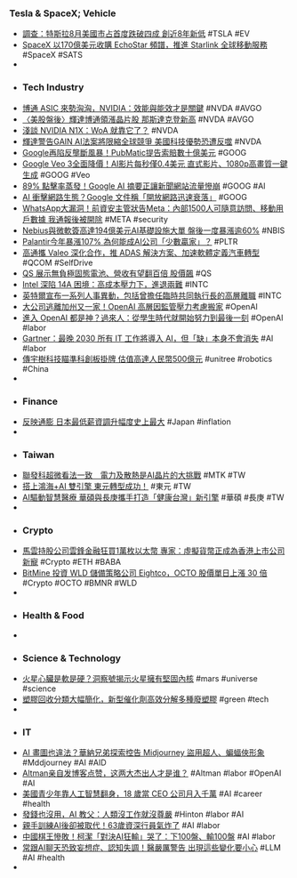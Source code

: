 ### Tesla & SpaceX; Vehicle
- [調查：特斯拉8月美國市占首度跌破四成 創近8年新低](https://news.cnyes.com/news/id/6145897) #TSLA #EV
- [SpaceX 以170億美元收購 EchoStar 頻譜，推進 Starlink 全球移動服務](https://abmedia.io/starlink-acquire-echostar-spectrum) #SpaceX #SATS
-
- ### Tech Industry
- [博通 ASIC 來勢洶洶，NVIDIA：效能與能效才是關鍵](https://technews.tw/2025/09/09/broadcom-vs-nvidia/) #NVDA #AVGO
- [〈美股盤後〉輝達博通領漲晶片股 那斯達克登新高](https://m.cnyes.com/news/id/6146195) #NVDA #AVGO
- [淺談 NVIDIA N1X：WoA 就靠它了？](https://technews.tw/2025/09/09/nvidia-n1x-woa/) #NVDA
- [輝達警告GAIN AI法案將限縮全球競爭 美國科技優勢恐遭反噬](https://www.technice.com.tw/issues/ai/191205/) #NVDA
- [Google再陷反壟斷風暴！PubMatic提告索賠數十億美元](https://news.cnyes.com/news/id/6146053) #GOOG
- [Google Veo 3全面降價！AI影片每秒僅0.4美元 直式影片、1080p高畫質一鍵生成](https://www.technice.com.tw/issues/ai/191123/) #GOOG #Veo
- [89% 點擊率蒸發！Google AI 摘要正讓新聞網站流量慘崩](https://technews.tw/2025/09/09/googles-ai-summarization-is-causing-traffic-to-news-sites-to-crash/) #GOOG #AI
- [AI 衝擊網路生態？Google 文件稱「開放網路迅速衰落」](https://technews.tw/2025/09/09/the-open-web-is-already-in-rapid-decline/) #GOOG
- [WhatsApp大漏洞！前資安主管狀告Meta：內部1500人可隨意訪問、移動用戶數據 我通報後被開除](https://news.cnyes.com/news/id/6146230) #META #security
- [Nebius與微軟簽高達194億美元AI基礎設施大單 盤後一度暴漲逾60%](https://news.cnyes.com/news/id/6146219) #NBIS
- [Palantir今年暴漲107% 為何能成AI公司「少數贏家」？](https://news.cnyes.com/news/id/6146206) #PLTR
- [高通攜 Valeo 深化合作，推 ADAS 解決方案、加速軟體定義汽車轉型](https://technews.tw/2025/09/08/qualcomm-valeo-adas-iaa-mobility/) #QCOM #SelfDrive
- [QS 展示無負極固態電池、營收有望翻百倍 股價飆](https://technews.tw/2025/09/09/qs-demonstrates-anode-free-solid-state-battery-stock-price-surge/) #QS
- [Intel 深陷 14A 困境：高成本壓力下，進退兩難](https://technews.tw/2025/09/09/intel-14a-is-going-to-financial-problem/) #INTC
- [英特爾宣布一系列人事異動，包括曾擔任臨時共同執行長的高層離職](https://finance.technews.tw/2025/09/09/intel-announces-a-series-of-personnel-changes/) #INTC
- [大公司逃離加州又一家！OpenAI 高層因監管壓力考慮搬家](https://finance.technews.tw/2025/09/09/openai-executives-rattled-by-campaigns-to-derail-for-profit-restructuring/) #OpenAI
- [進入 OpenAI 都是神？過來人：從學生時代就開始努力到最後一刻](https://technews.tw/2025/09/09/how-to-get-a-openai-job/) #OpenAI #labor
- [Gartner：最晚 2030 所有 IT 工作將導入 AI，但「缺」本身不會消失](https://www.inside.com.tw/article/39524-ai-can-not-replace-human-s-job) #AI #labor
- [傳宇樹科技瞄準科創板掛牌 估值高達人民幣500億元](https://news.cnyes.com/news/id/6145920) #unitree #robotics #China
-
- ### Finance
- [反映通膨 日本最低薪資調升幅度史上最大](https://finance.technews.tw/2025/09/08/japan-minimum-wage-hike-is-the-largest-ever/) #Japan #inflation
-
- ### Taiwan
- [聯發科超微看法一致　電力及散熱是AI晶片的大挑戰](https://www.cna.com.tw/news/afe/202509090130.aspx) #MTK #TW
- [搭上鴻海+AI 雙引擎 東元轉型成功！](https://tw.news.yahoo.com/搭上鴻海-ai-雙引擎-東元轉型成功-063221423.html) #東元 #TW
- [AI驅動智慧醫療 華碩與長庚攜手打造「健康台灣」新引擎](https://tw.stock.yahoo.com/news/ai驅動智慧醫療-華碩與長庚攜手打造-健康台灣-新引擎-051949898.html) #華碩 #長庚 #TW
-
- ### Crypto
- [馬雲持股公司雲鋒金融狂買1萬枚以太幣 專家：虛擬貨幣正成為香港上市公司新寵](https://news.cnyes.com/news/id/6145176) #Crypto #ETH #BABA
- [BitMine 投資 WLD 儲備策略公司 Eightco，OCTO 股價單日上漲 30 倍](https://abmedia.io/bitmine-moonshot-invest-wld-strategy-company-eightco-holdings) #Crypto #OCTO #BMNR #WLD
-
- ### Health & Food
-
- ### Science & Technology
- [火星心臟是軟是硬？洞察號揭示火星擁有堅固內核](https://technews.tw/2025/09/08/solid-inner-core-earth-nasa-insight-mission-mars/) #mars #universe #science
- [塑膠回收分類大幅簡化，新型催化劑高效分解多種廢塑膠](https://technews.tw/2025/09/09/nickel-sort-plastic-recycle-polyolefin-plastic-catalyst/) #green #tech
-
- ### IT
- [AI 畫圖也違法？華納兄弟探索控告 Midjourney 盜用超人、蝙蝠俠形象](https://technews.tw/2025/09/05/midjourney-superman-batman/) #Mddjourney #AI #AID
- [Altman亲自发博客点赞，这两大杰出人才是谁？](https://www.jiqizhixin.com/articles/2025-09-09-5) #Altman #labor #OpenAI #AI
- [美國青少年靠人工智慧翻身，18 歲當 CEO 公司月入千萬](https://technews.tw/2025/09/09/cal-ai/) #AI #career #health
- [發錢也沒用，AI 教父：人類沒工作就沒尊嚴](https://technews.tw/2025/09/09/people-jobless-will-lose-dignity/) #Hinton #labor #AI
- [親手訓練AI後卻被取代！63歲資深行員氣炸了](https://ec.ltn.com.tw/article/breakingnews/5171471) #AI #labor
- [中國棋王慘敗！柯潔「對決AI狂輸」哭了：下100盤、輸100盤](https://www.setn.com/News.aspx?NewsID=1717217) #AI #labor
- [常跟AI聊天恐致妄想症、認知失調！醫嚴厲警告 出現這些變化要小心](https://tw.news.yahoo.com/常跟ai聊天恐致妄想症-認知失調-醫嚴厲警告-出現這些變化要小心-033500715.html) #LLM #AI #health
-